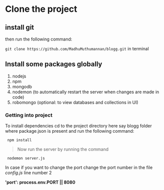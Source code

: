 
# Clone the project
## install git 
then run the following command:

`git clone https://github.com/MadhuMuthumannan/blogg.git` in terminal

## Install some packages globally

1. nodejs 
1. npm
1. mongodb
1. nodemon (to automatically restart the server when changes are made in code)
1. robomongo (optional: to view databases and collections in UI)

### Getting into project

To install dependencies cd to the project directory here say blogg folder where package.json is present and run the following command:

` npm install`

> Now run the server by running the command

` nodemon server.js`

In case if you want to change the port change the port number in the file _config.js_ line number 2


**'port': process.env.PORT || 8080**


